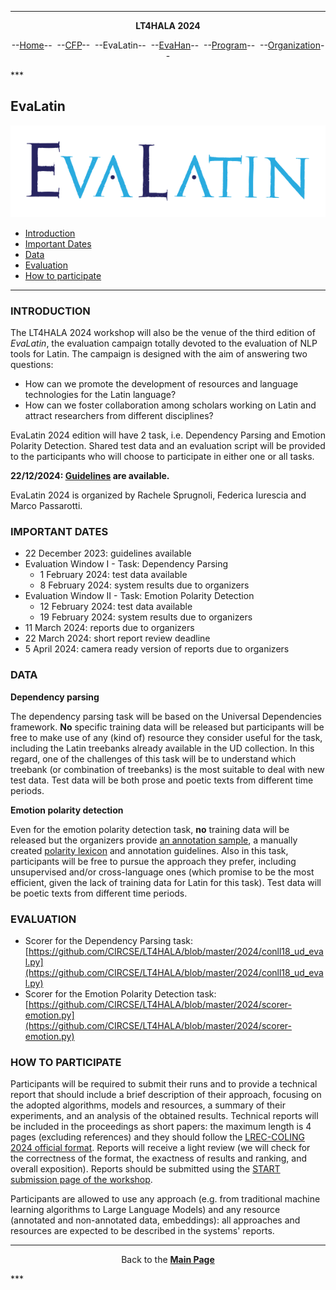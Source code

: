 ***
<p style="text-align: center;"><b>LT4HALA 2024</b></p>
<p style="text-align: center;">--<a href="index">Home</a>--&nbsp;&nbsp;--<a href="CFP">CFP</a>--&nbsp;&nbsp;--EvaLatin--&nbsp;&nbsp;--<a href="EvaHan">EvaHan</a>--&nbsp;&nbsp;--<a href="Program">Program</a>--&nbsp;&nbsp;--<a href="organization">Organization</a>--</p>
***

## EvaLatin

![](LOGO.png)

- [Introduction](#introduction)
- [Important Dates](#important-dates)
- [Data](#data)
- [Evaluation](#evaluation)
- [How to participate](#how-to-participate)

___

### INTRODUCTION

The LT4HALA 2024 workshop will also be the venue of the third edition of *EvaLatin*, the evaluation campaign totally devoted to the evaluation of NLP tools for Latin. The campaign is designed with the aim of answering two questions:
- How can we promote the development of resources and language technologies for the Latin language?
- How can we foster collaboration among scholars working on Latin and attract researchers from different disciplines?

EvaLatin 2024 edition will have 2 task, i.e. Dependency Parsing and Emotion Polarity Detection. Shared test data and an evaluation script will be provided to the participants who will choose to participate in either one or all tasks. 

**22/12/2024: [Guidelines](https://github.com/CIRCSE/LT4HALA/blob/master/2024/data_and_doc/EvaLatin_2024_guidelines.pdf) are available.**

EvaLatin 2024 is organized by Rachele Sprugnoli, Federica Iurescia and Marco Passarotti.

### IMPORTANT DATES
- 22 December 2023: guidelines available
- Evaluation Window I - Task: Dependency Parsing
  - 1 February 2024: test data available
  - 8 February 2024: system results due to organizers
- Evaluation Window II - Task: Emotion Polarity Detection
  - 12 February 2024: test data available
  - 19 February 2024: system results due to organizers
- 11 March 2024: reports due to organizers
- 22 March 2024: short report review deadline
- 5 April 2024: camera ready version of reports due to organizers


### DATA

**Dependency parsing** 

The dependency parsing task will be based on the Universal Dependencies framework. **No** specific training data will be released but participants will be free to make use of any (kind of) resource they consider useful for the task, including the Latin treebanks already available in the UD collection. In this regard, one of the challenges of this task will be to understand which treebank (or combination of treebanks) is the most suitable to deal with new test data. Test data will be both prose and poetic texts from different time periods. 

**Emotion polarity detection**

Even for the emotion polarity detection task, **no** training data will be released but the organizers provide [an annotation sample](https://github.com/CIRCSE/LT4HALA/blob/master/2024/GoldStandardv1-Horace.tsv), a manually created [polarity lexicon](https://github.com/CIRCSE/LT4HALA/blob/master/2024/LatinAffectusv4.tsv) and annotation guidelines. Also in this task, participants will be free to pursue the approach they prefer, including unsupervised and/or cross-language ones (which promise to be the most efficient, given the lack of training data for Latin for this task). Test data will be poetic texts from different time periods.

### EVALUATION
- Scorer for the Dependency Parsing task: [https://github.com/CIRCSE/LT4HALA/blob/master/2024/conll18_ud_eval.py](https://github.com/CIRCSE/LT4HALA/blob/master/2024/conll18_ud_eval.py)
- Scorer for the Emotion Polarity Detection task: [https://github.com/CIRCSE/LT4HALA/blob/master/2024/scorer-emotion.py](https://github.com/CIRCSE/LT4HALA/blob/master/2024/scorer-emotion.py)

### HOW TO PARTICIPATE
Participants will be required to submit their runs and to provide a technical report that should include a brief description of their approach, focusing on the adopted algorithms, models and resources, a summary of their experiments, and an analysis of the obtained results. Technical reports will be included in the proceedings as short papers: the maximum length is 4 pages (excluding references) and they should follow the [LREC-COLING 2024 official format](https://lrec-coling-2024.org/authors-kit/). Reports will receive a light review (we will check for the correctness of the format, the exactness of results and ranking, and overall exposition). Reports should be submitted using the [START submission page of the workshop](https://softconf.com/lrec-coling2024/lt4hala2024/).

Participants are allowed to use any approach (e.g. from traditional machine learning algorithms to Large Language Models) and any resource (annotated and non-annotated data, embeddings): all approaches and resources are expected to be described in the systems' reports.


***
<p style="text-align: center;">Back to the <a href="https://circse.github.io/LT4HALA/"><b>Main Page</b></a></p>
***
